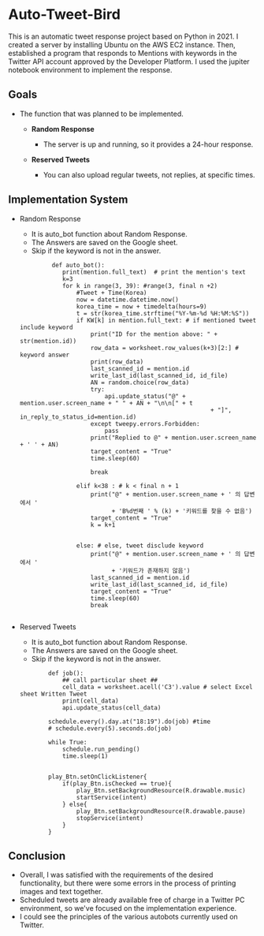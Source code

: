 # Auto-Tweet-Bird

This is an automatic tweet response project based on Python in 2021.
I created a server by installing Ubuntu on the AWS EC2 instance.
Then, established a program that responds to Mentions with keywords in the Twitter API account approved by the Developer Platform.
I used the jupiter notebook environment to implement the response.

## Goals

* The function that was planned to be implemented.
  - **Random Response**
    + The server is up and running, so it provides a 24-hour response.

  - **Reserved Tweets**
    + You can also upload regular tweets, not replies, at specific times.


## Implementation System

* Random Response
  - It is auto_bot function about Random Response.
  - The Answers are saved on the Google sheet.
  - Skip if the keyword is not in the answer.
  ```
           def auto_bot():
              print(mention.full_text)  # print the mention's text
              k=3
              for k in range(3, 39): #range(3, final n +2)
                  #Tweet + Time(Korea)
                  now = datetime.datetime.now()
                  korea_time = now + timedelta(hours=9)
                  t = str(korea_time.strftime("%Y-%m-%d %H:%M:%S"))
                  if KW[k] in mention.full_text: # if mentioned tweet include keyword
                      print("ID for the mention above: " + str(mention.id))
                      row_data = worksheet.row_values(k+3)[2:] # keyword answer
                      print(row_data)
                      last_scanned_id = mention.id
                      write_last_id(last_scanned_id, id_file)
                      AN = random.choice(row_data)
                      try:
                          api.update_status("@" + mention.user.screen_name + " " + AN + "\n\n[" + t
                                                        + "]", in_reply_to_status_id=mention.id)
                      except tweepy.errors.Forbidden:
                          pass
                      print("Replied to @" + mention.user.screen_name + ' ' + AN)
                      target_content = "True"
                      time.sleep(60)

                      break

                  elif k<38 : # k < final n + 1
                      print("@" + mention.user.screen_name + ' 의 답변에서 '
                            + 'B%d번째 ' % (k) + '키워드를 찾을 수 없음')
                      target_content = "True"
                      k = k+1


                  else: # else, tweet disclude keyword
                      print("@" + mention.user.screen_name + ' 의 답변에서 '
                            + '키워드가 존재하지 않음')
                      last_scanned_id = mention.id
                      write_last_id(last_scanned_id, id_file)
                      target_content = "True"
                      time.sleep(60)
                      break
        
  ```
  
* Reserved Tweets
  - It is auto_bot function about Random Response.
  - The Answers are saved on the Google sheet.
  - Skip if the keyword is not in the answer.
  ```
          def job():
              ## call particular sheet ##
              cell_data = worksheet.acell('C3').value # select Excel sheet Written Tweet
              print(cell_data)
              api.update_status(cell_data)

          schedule.every().day.at("18:19").do(job) #time    
          # schedule.every(5).seconds.do(job)

          while True:
              schedule.run_pending()
              time.sleep(1)
              
  ```

  ```
          play_Btn.setOnClickListener{
              if(play_Btn.isChecked == true){
                  play_Btn.setBackgroundResource(R.drawable.music)
                  startService(intent)
              } else{
                  play_Btn.setBackgroundResource(R.drawable.pause)
                  stopService(intent)
              }
          }
  ```
  

## Conclusion
- Overall, I was satisfied with the requirements of the desired functionality,
  but there were some errors in the process of printing images and text together.
- Scheduled tweets are already available free of charge in a Twitter PC environment, so we've focused on the implementation experience.
- I could see the principles of the various autobots currently used on Twitter.
